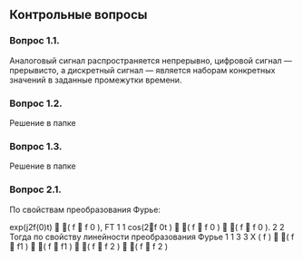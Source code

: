 Контрольные вопросы
-------
### Вопрос 1.1. ###
Аналоговый сигнал распространяется непрерывно, цифровой сигнал — прерывисто, а дискретный сигнал — является наборам конкретных значений в заданные промежутки времени.

### Вопрос 1.2. ###
Решение в папке

### Вопрос 1.3. ###
Решение в папке

### Вопрос 2.1. ###
По свойствам преобразования Фурье:

exp(j2f(0)t)  ( f  f 0 ),
FT 1
1
cos(2f 0t )  ( f  f 0 )  ( f  f 0 ).
2
2
Тогда по свойству линейности преобразования Фурье
1
1
3
3
X ( f )  ( f  f1 )  ( f  f1 )  ( f  f 2 )  ( f  f 2 )
